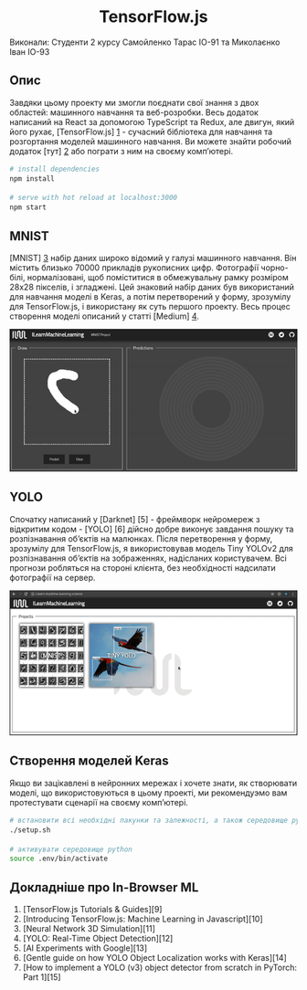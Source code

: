 <h1 align="center">TensorFlow.js</h1>

Виконали: Студенти 2 курсу Самойленко Тарас ІО-91 та Миколаєнко Іван ІО-93

## Опис

Завдяки цьому проекту ми змогли поєднати свої знання з двох областей: машинного навчання та веб-розробки. Весь додаток написаний на React за допомогою TypeScript та Redux, але двигун, який його рухає, [TensorFlow.js] [1] - сучасний бібліотека для навчання та розгортання моделей машинного навчання. Ви можете знайти робочий додаток [тут] [2] або пограти з ним на своєму комп’ютері.

``` bash
# install dependencies
npm install

# serve with hot reload at localhost:3000
npm start
```

## MNIST

[MNIST] [3] набір даних широко відомий у галузі машинного навчання. Він містить близько 70000 прикладів рукописних цифр. Фотографії чорно-білі, нормалізовані, щоб поміститися в обмежувальну рамку розміром 28x28 пікселів, і згладжені. Цей знаковий набір даних був використаний для навчання моделі в Keras, а потім перетворений у форму, зрозумілу для TensorFlow.js, і використану як суть першого проекту. Весь процес створення моделі описаний у статті [Medium] [4].

<p align="center"> 
<img src="docs/mnist_demo_update.gif">
</p>

## YOLO

Спочатку написаний у [Darknet] [5] - фреймворк нейромереж з відкритим кодом - [YOLO] [6] дійсно добре виконує завдання пошуку та розпізнавання об’єктів на малюнках. Після перетворення у форму, зрозумілу для TensorFlow.js, я використовував модель Tiny YOLOv2 для розпізнавання об’єктів на зображеннях, надісланих користувачем. Всі прогнози робляться на стороні клієнта, без необхідності надсилати фотографії на сервер.

<p align="center"> 
<img src="docs/yolo_demo.gif">
</p>

## Створення моделей Keras

Якщо ви зацікавлені в нейронних мережах і хочете знати, як створювати моделі, що використовуються в цьому проекті, ми рекомендуэмо вам протестувати сценарії на своєму комп’ютері.

``` bash
# встановити всі необхідні пакунки та залежності, а також середовище python
./setup.sh

# активувати середовище python
source .env/bin/activate
```

## Докладніше про In-Browser ML

1. [TensorFlow.js Tutorials & Guides][9]
2. [Introducing TensorFlow.js: Machine Learning in Javascript][10]
3. [Neural Network 3D Simulation][11]
4. [YOLO: Real-Time Object Detection][12]
5. [AI Experiments with Google][13]
6. [Gentle guide on how YOLO Object Localization works with Keras][14]
7. [How to implement a YOLO (v3) object detector from scratch in PyTorch: Part 1][15]

[1]: https://github.com/tensorflow/tfjs
[2]: https://learn-machine-learning.herokuapp.com/
[3]: https://js.tensorflow.org/tutorials/
[4]: https://medium.com/tensorflow/introducing-tensorflow-js-machine-learning-in-javascript-bf3eab376db

